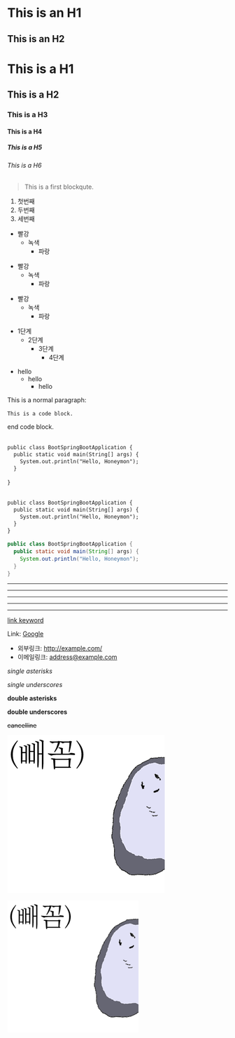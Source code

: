 ---
---

This is an H1
=============

This is an H2
-------------

# This is a H1
## This is a H2
### This is a H3
#### This is a H4
##### This is a H5
###### This is a H6


> This is a first blockqute.
<!-- >	> This is a second blockqute.
>	>	> This is a third blockqute. -->

1. 첫번째
2. 두번째
3. 세번째

* 빨강
  * 녹색
    * 파랑

+ 빨강
  + 녹색
    + 파랑

- 빨강
  - 녹색
    - 파랑


* 1단계
  - 2단계
    + 3단계
      + 4단계

- hello
    - hello
        - hello

This is a normal paragraph:

    This is a code block.
    
end code block.

<pre>
<code>
public class BootSpringBootApplication {
  public static void main(String[] args) {
    System.out.println("Hello, Honeymon");
  }

}
</code>
</pre>


```
public class BootSpringBootApplication {
  public static void main(String[] args) {
    System.out.println("Hello, Honeymon");
  }
}
```

```java
public class BootSpringBootApplication {
  public static void main(String[] args) {
    System.out.println("Hello, Honeymon");
  }
}
```

* * *

***

*****

- - -

---------------------------------------

[link keyword][id]

[id]: URL "Optional Title here"

Link: [Google][googlelink]

[googlelink]: https://google.com "Go google"

* 외부링크: <http://example.com/>
* 이메일링크: <address@example.com>

*single asterisks*

_single underscores_

**double asterisks**

__double underscores__

~~cancelline~~

![Alt text](/assets/images/asdf.png)

<img src="../assets/images/asdf.png" height="300px" title="px(픽셀) 크기 설정" alt="gaori"></img><br/>

